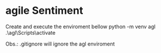 # agile Sentiment

Create and execute the enviroment bellow
python -m venv agl
.\agl\Scripts\activate

Obs.: .gitignore will ignore the agl enviroment